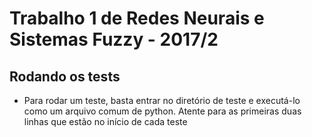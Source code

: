 # Trabalho 1 de Redes Neurais e Sistemas Fuzzy - 2017/2 #

## Rodando os tests
 - Para rodar um teste, basta entrar no diretório de teste e executá-lo como um arquivo comum de python. Atente para as primeiras duas linhas que estão no início de cada teste